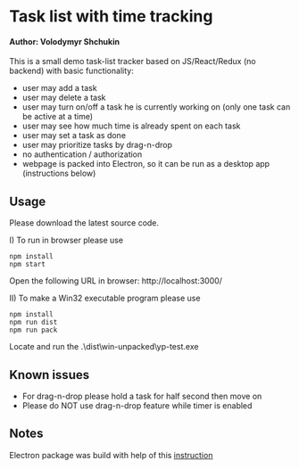 # Task list with time tracking

#### Author: Volodymyr Shchukin 

This is a small demo task-list tracker based on JS/React/Redux (no backend) with basic functionality:
* user may add a task
* user may delete a task
* user may turn on/off a task he is currently working on (only one task can be active at a time)
* user may see how much time is already spent on each task
* user may set a task as done
* user may prioritize tasks by drag-n-drop
* no authentication / authorization 
* webpage is packed into Electron, so it can be run as a desktop app (instructions below)

## Usage

Please download the latest source code.

I) To run in browser please use
```
npm install
npm start
```

Open the following URL in browser: 
http://localhost:3000/ 

II) To make a Win32 executable program please use

```
npm install
npm run dist
npm run pack
```

Locate and run the .\dist\win-unpacked\yp-test.exe

## Known issues

* For drag-n-drop please hold a task for half second then move on
* Please do NOT use drag-n-drop feature while timer is enabled

## Notes
Electron package was build with help of this [instruction]( 
https://medium.freecodecamp.org/building-an-electron-application-with-create-react-app-97945861647c) 
